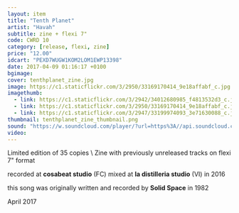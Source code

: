 ```yaml
---
layout: item
title: "Tenth Planet"
artist: "Havah"
subtitle: zine + flexi 7"
code: CWRD 10
category: [release, flexi, zine]
price: "12.00"
idcart: "PEXD7WUGW1KOM2LOM1EWP13398"
date: 2017-04-09 01:16:17 +0100
bgimage:
cover: tenthplanet_zine.jpg
image: https://c1.staticflickr.com/3/2950/33169170414_9e18affabf_c.jpg
imagethumb:
  - link: https://c1.staticflickr.com/3/2942/34012680985_f4813532d3_c.jpg
  - link: https://c1.staticflickr.com/3/2950/33169170414_9e18affabf_c.jpg
  - link: https://c1.staticflickr.com/3/2947/33199974093_3e71630088_c.jpg
thumbnail: tenthplanet_zine_thumbnail.png
sound: "https://w.soundcloud.com/player/?url=https%3A//api.soundcloud.com/tracks/317809056&amp;color=000000&amp;auto_play=false&amp;hide_related=false&amp;show_comments=true&amp;show_user=true&amp;show_reposts=false"
video:
---
```


Limited edition of 35 copies \\
Zine with previously unreleased tracks on flexi 7" format

recorded at **cosabeat studio** (FC)
mixed at **la distilleria studio** (VI) in 2016

this song was originally written and recorded by **Solid Space** in 1982

April 2017